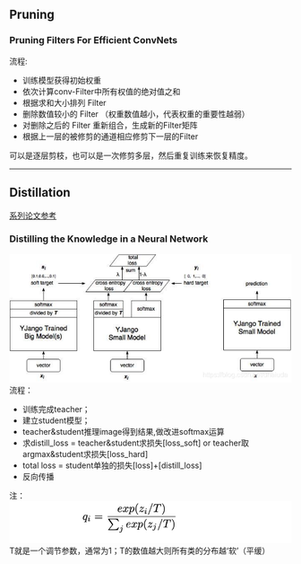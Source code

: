 ## Pruning

### Pruning Filters For Efficient ConvNets

流程:

- 训练模型获得初始权重
- 依次计算conv-Filter中所有权值的绝对值之和
- 根据求和大小排列 Filter
- 删除数值较小的 Filter （权重数值越小，代表权重的重要性越弱）
- 对删除之后的 Filter 重新组合，生成新的Filter矩阵
- 根据上一层的被修剪的通道相应修剪下一层的Filter

可以是逐层剪枝，也可以是一次修剪多层，然后重复训练来恢复精度。






---

## Distillation

[系列论文参考](https://github.com/dkozlov/awesome-knowledge-distillation)

### Distilling the Knowledge in a Neural Network

![img.png](util_imgs/img_6.png)
流程：

- 训练完成teacher；
- 建立student模型；
- teacher&student推理image得到结果,做改进softmax运算
- 求distill_loss = teacher&student求损失[loss_soft] or teacher取argmax&student求损失[loss_hard]
- total loss = student单独的损失[loss]+[distill_loss]
- 反向传播

注：
![img.png](util_imgs/img_5.png)
T就是一个调节参数，通常为1；T的数值越大则所有类的分布越‘软’（平缓）
